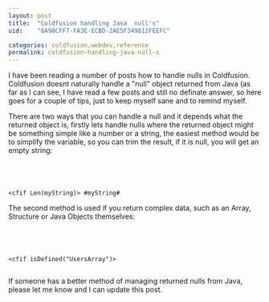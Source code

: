 ```yaml
---
layout: post
title:  "Coldfusion handling Java  null's"
uid:	"8A98CFF7-FA3E-ECBD-2AE5F349812FEEFC"

categories: coldfusion,webdev,reference
permalink: coldfusion-handling-java-null-s
---
```

I have been reading a number of posts how to handle nulls in Coldfusion. Coldfusion doesnt naturally handle a "null" object returned from Java (as far as I can see, I have read a few posts and still no definate answer, so here goes for a couple of tips, just to keep myself sane and to remind myself.

There are two ways that you can handle a null and it depends what the returned object is, firstly lets handle nulls where the returned object might be something simple like a number or a string, the easiest method would be to simplify the variable, so you can trim the result, if it is null, you will get an empty string:

<code>
<cfset myString = CreateObject("java", "com.some.Class").init().getName()>

<cfif Len(myString)>
#myString#
</cfif>
</code>

The second method is used if you  return complex data, such as an Array, Structure or Java Objects themselves:

<code>
<cfset UsersArray = CreateObject("java", "com.some.Class").init().getUsers()>

<cfif isDefined("UsersArray")>
<cfdump var="#UsersArray#">
</cfif>
</code>


If someone has a better method of managing returned nulls from Java, please let me know and I can update this post.